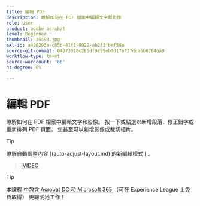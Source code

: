 ```yaml
---
title: 編輯 PDF
description: 瞭解如何在 PDF 檔案中編輯文字和影像
role: User
product: adobe acrobat
level: Beginner
thumbnail: 35493.jpg
exl-id: a420293a-c85b-41f1-9922-ab2f1fbef58e
source-git-commit: 04073918c285df9c95ebfd17e727dca6b87846a9
workflow-type: tm+mt
source-wordcount: '86'
ht-degree: 6%

---
```


# 編輯 PDF

瞭解如何在 PDF 檔案中編輯文字和影像。 按一下或點選以新增段落、修正錯字或重新排列 PDF 頁面。 您甚至可以新增影像或裁切相片。

>[!TIP]
>
>瞭解自動調整內容 ](auto-adjust-layout.md) 的新編輯模式 [ 。

>[!VIDEO](https://video.tv.adobe.com/v/35493?hidetitle=true)

>[!TIP]
>
>本課程 [ 中包含 Acrobat DC 和 Microsoft 365 ](https://experienceleague.adobe.com/?recommended=Acrobat-U-1-2021.microsoft365) （可在 Experience League 上免費取得） 更聰明地工作！
